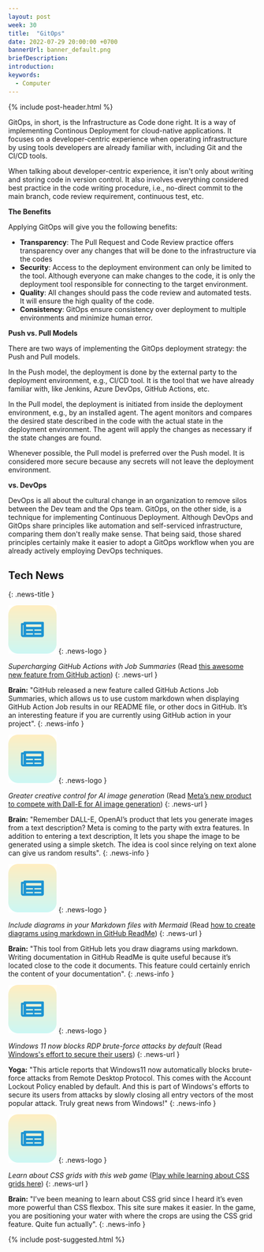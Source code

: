 ```yaml
---
layout: post
week: 30
title:  "GitOps"
date: 2022-07-29 20:00:00 +0700
bannerUrl: banner_default.png
briefDescription: 
introduction:
keywords:
  - Computer
---
```


{% include post-header.html %}

GitOps, in short, is the Infrastructure as Code done right. It is a way of implementing Continous Deployment for cloud-native applications. It focuses on a developer-centric experience when operating infrastructure by using tools developers are already familiar with, including Git and the CI/CD tools.

When talking about developer-centric experience, it isn't only about writing and storing code in version control. It also involves everything considered best practice in the code writing procedure, i.e., no-direct commit to the main branch, code review requirement, continuous test, etc.

__The Benefits__

Applying GitOps will give you the following benefits:

- **Transparency**: The Pull Request and Code Review practice offers transparency over any changes that will be done to the infrastructure via the codes
- **Security**: Access to the deployment environment can only be limited to the tool. Although everyone can make changes to the code, it is only the deployment tool responsible for connecting to the target environment.
- **Quality**: All changes should pass the code review and automated tests. It will ensure the high quality of the code.
- **Consistency**: GitOps ensure consistency over deployment to multiple environments and minimize human error.


__Push vs. Pull Models__

There are two ways of implementing the GitOps deployment strategy: the Push and Pull models.

In the Push model, the deployment is done by the external party to the deployment environment, e.g., CI/CD tool. It is the tool that we have already familiar with, like Jenkins, Azure DevOps, GitHub Actions, etc.

In the Pull model, the deployment is initiated from inside the deployment environment, e.g., by an installed agent. The agent monitors and compares the desired state described in the code with the actual state in the deployment environment. The agent will apply the changes as necessary if the state changes are found.

Whenever possible, the Pull model is preferred over the Push model. It is considered more secure because any secrets will not leave the deployment environment.

__vs. DevOps__

DevOps is all about the cultural change in an organization to remove silos between the Dev team and the Ops team. GitOps, on the other side, is a technique for implementing Continuous Deployment. Although DevOps and GitOps share principles like automation and self-serviced infrastructure, comparing them don't really make sense. That being said, those shared principles certainly make it easier to adopt a GitOps workflow when you are already actively employing DevOps techniques.

## Tech News
{: .news-title }

![memo](/assets/images/tech-news.svg)
{: .news-logo }

*Supercharging GitHub Actions with Job Summaries* (Read [this awesome new feature from GitHub action](https://github.blog/2022-05-09-supercharging-github-actions-with-job-summaries/))
{: .news-url }

__Brain:__ "GitHub released a new feature called GitHub Actions Job Summaries, which allows us to use custom markdown when displaying GitHub Action Job results in our README file, or other docs in GitHub. It’s an interesting feature if you are currently using GitHub action in your project".
{: .news-info }

![memo](/assets/images/tech-news.svg)
{: .news-logo }

*Greater creative control for AI image generation* (Read [Meta’s new product to compete with Dall-E for AI image generation](https://ai.facebook.com/blog/greater-creative-control-for-ai-image-generation/))
{: .news-url }

__Brain:__ "Remember DALL-E, OpenAI’s product that lets you generate images from a text description? Meta is coming to the party with extra features. In addition to entering a text description, It lets you shape the image to be generated using a simple sketch. The idea is cool since relying on text alone can give us random results".
{: .news-info }

![memo](/assets/images/tech-news.svg)
{: .news-logo }

*Include diagrams in your Markdown files with Mermaid* (Read [how to create diagrams using markdown in GitHub ReadMe](https://github.blog/2022-02-14-include-diagrams-markdown-files-mermaid/))
{: .news-url }

__Brain:__ "This tool from GitHub lets you draw diagrams using markdown. Writing documentation in GitHub ReadMe is quite useful because it’s located close to the code it documents. This feature could certainly enrich the content of your documentation".
{: .news-info }

![memo](/assets/images/tech-news.svg)
{: .news-logo }

*Windows 11 now blocks RDP brute-force attacks by default* (Read [Windows's effort to secure their users](https://www.bleepingcomputer.com/news/microsoft/windows-11-now-blocks-rdp-brute-force-attacks-by-default/))
{: .news-url }

__Yoga:__ "This article reports that Windows11 now automatically blocks brute-force attacks from Remote Desktop Protocol. This comes with the Account Lockout Policy enabled by default. And this is part of Windows's efforts to secure its users from attacks by slowly closing all entry vectors of the most popular attack. Truly great news from Windows!"
{: .news-info }

![memo](/assets/images/tech-news.svg)
{: .news-logo }

*Learn about CSS grids with this web game* ([Play while learning about CSS grids here](http://cssgridgarden.com/))
{: .news-url }

__Brain:__ "I’ve been meaning to learn about CSS grid since I heard it’s even more powerful than CSS flexbox. This site sure makes it easier. In the game, you are positioning your water with where the crops are using the CSS grid feature. Quite fun actually".
{: .news-info }

{% include post-suggested.html %}